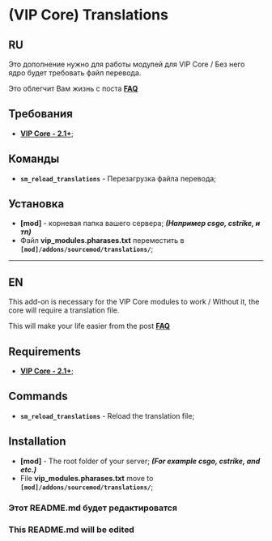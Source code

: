 # (VIP Core) Translations

## RU
Это дополнение нужно для работы модулей для VIP Core / Без него ядро будет требовать файл перевода.

Это облегчит Вам жизнь с поста **[FAQ](https://hlmod.ru/posts/274178)**

## Требования
- **[VIP Core - 2.1+](https://hlmod.ru/resources/245/)**;

## Команды
- **`sm_reload_translations`** - Перезагрузка файла перевода;

## Установка
- **[mod]** - корневая папка вашего сервера; ***(Например **csgo**, **cstrike**, и **тп**)***
- Файл **vip_modules.pharases.txt** переместить в **`[mod]/addons/sourcemod/translations/`**;

---

## EN
This add-on is necessary for the VIP Core modules to work / Without it, the core will require a translation file.

This will make your life easier from the post **[FAQ](https://hlmod.ru/posts/274178)**

## Requirements
- **[VIP Core - 2.1+](https://hlmod.ru/resources/245/)**;

## Commands
- **`sm_reload_translations`** - Reload the translation file;

## Installation
- **[mod]** - The root folder of your server; ***(For example **csgo**, **cstrike**, and **etc**.)***
- File **vip_modules.pharases.txt** move to **`[mod]/addons/sourcemod/translations/`**;

### Этот README.md будет редактироватся
### This README.md will be edited
